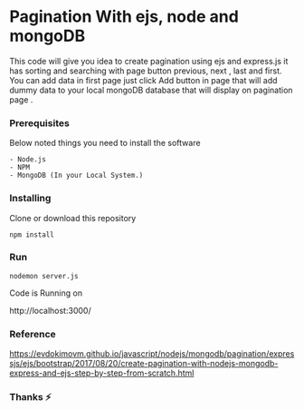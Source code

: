 # Pagination With ejs, node and mongoDB 

This code will give you idea to create pagination using ejs and express.js it has sorting and searching with page button previous, next , last and first.
You can add data in first page just click Add button in page that will add dummy data to your local mongoDB database that will display on pagination page .

### Prerequisites

Below noted things you need to install the software

```
- Node.js
- NPM
- MongoDB (In your Local System.)
```


### Installing

Clone or download this repository

```
npm install
```

### Run

```
nodemon server.js
```

Code is Running on

http://localhost:3000/

### Reference

https://evdokimovm.github.io/javascript/nodejs/mongodb/pagination/expressjs/ejs/bootstrap/2017/08/20/create-pagination-with-nodejs-mongodb-express-and-ejs-step-by-step-from-scratch.html

### Thanks :zap:
